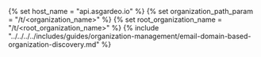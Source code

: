{% set host_name = "api.asgardeo.io" %}
{% set organization_path_param = "/t/<organization_name>"  %}
{% set root_organization_name = "/t/<root_organization_name>"  %}
{% include "../../../../includes/guides/organization-management/email-domain-based-organization-discovery.md" %}
